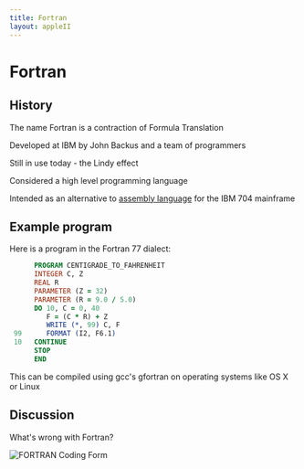 ```yaml
---
title: Fortran
layout: appleII
---
```


Fortran
=======

History
-------

The name Fortran is a contraction of Formula Translation

Developed at IBM by John Backus and a team of programmers

Still in use today - the Lindy effect

Considered a high level programming language

Intended as an alternative to [assembly language](assembly.html) for the IBM 704 mainframe

Example program
---------------

Here is a program in the Fortran 77 dialect:

```fortran
      PROGRAM CENTIGRADE_TO_FAHRENHEIT
      INTEGER C, Z
      REAL R
      PARAMETER (Z = 32)
      PARAMETER (R = 9.0 / 5.0)
      DO 10, C = 0, 40
         F = (C * R) + Z
         WRITE (*, 99) C, F
 99      FORMAT (I2, F6.1)
 10   CONTINUE
      STOP
      END
```

This can be compiled using gcc's gfortran on operating systems like OS X or Linux

Discussion
----------

What's wrong with Fortran?

![FORTRAN Coding Form](https://upload.wikimedia.org/wikipedia/commons/1/18/FortranCodingForm.png)
